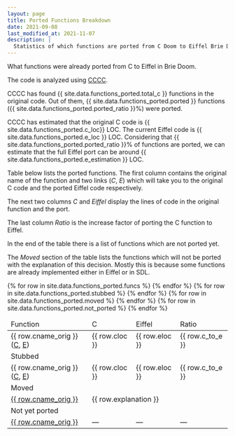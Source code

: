 ```yaml
---
layout: page
title: Ported Functions Breakdown
date: 2021-09-08
last_modified_at: 2021-11-07
description: |
  Statistics of which functions are ported from C Doom to Eiffel Brie Doom
---
```

What functions were already ported from C to Eiffel in Brie Doom.

The code is analyzed using [CCCC](http://sarnold.github.io/cccc/).


CCCC has found {{ site.data.functions_ported.total_c }} functions in the original code.
Out of them, {{ site.data.functions_ported.ported }} functions
({{ site.data.functions_ported.ported_ratio }}%) were ported.

CCCC has estimated that the original C code is
{{ site.data.functions_ported.c_loc}} LOC. The current Eiffel
code is {{ site.data.functions_ported.e_loc }} LOC. Considering
that {{ site.data.functions_ported.ported_ratio }}% of functions
are ported, we can estimate that the full Eiffel port can be around
{{ site.data.functions_ported.e_estimation }} LOC.

Table below lists the ported functions. The first column contains the
original name of the function and two links (_C_, _E_) which will take
you to the original C code and the ported Eiffel code respectively.

The next two columns _C_ and _Eiffel_ display the lines of
code in the original function and the port.

The last column _Ratio_ is the increase factor of porting the C function
to Eiffel.

In the end of the table there is a list of functions which are not ported
yet.

The _Moved_ section of the table lists the functions which will
not be ported with the explanation of this decision. Mostly this
is because some functions are already implemented either in Eiffel
or in SDL.

<table class="w-full">
  <thead>
    <tr class="bg-california-600 text-white font-bold">
      <td class="pl-2">Function</td>
      <td>C</td>
      <td>Eiffel</td>
      <td class="pr-2">Ratio</td>
    </tr>
  </thead>
  {% for row in site.data.functions_ported.funcs %}
    <tr class="bg-california-100 hover:bg-california-200">
      <td class="pl-2">
        {{ row.cname_orig }}
        (<a href="{{
                'https://github.com/id-Software/DOOM/blob/master/linuxdoom-1.10/'
                | append: row.cfile
                | append: '#L'
                | append: row.cline
                  }}">C</a>,
        <a href="{{
                '/documentation/'
                | append: row.cluster
                | append: '.html'
                | append: '#f_'
                | append: row.ename
                | relative_url
                }}">E</a>)
      </td>
      <td>{{ row.cloc }}</td>
      <td>{{ row.eloc }}</td>
      <td class="pr-2">{{ row.c_to_e }}</td>
    </tr>
  {% endfor %}
  <tr class="bg-california-600 text-white font-bold text-center">
    <td colspan="4">Stubbed</td>
  </tr>
  {% for row in site.data.functions_ported.stubbed %}
    <tr class="bg-california-100 hover:bg-california-200">
      <td class="pl-2">
        {{ row.cname_orig }}
        (<a href="{{
                  'https://github.com/id-Software/DOOM/blob/master/linuxdoom-1.10/'
                  | append: row.cfile
                  | append: '#L'
                  | append: row.cline
                  }}">C</a>,
        <a href="{{
                  '/documentation/'
                  | append: row.cluster
                  | append: '.html'
                  | append: '#f_'
                  | append: row.ename
                  | relative_url
                  }}">E</a>)
      </td>
      <td>{{ row.cloc }}</td>
      <td>{{ row.eloc }}</td>
      <td class="pr-2">{{ row.c_to_e }}</td>
    </tr>
  {% endfor %}
  <tr class="bg-california-600 text-white font-bold text-center">
    <td colspan="4">Moved</td>
  </tr>
  {% for row in site.data.functions_ported.moved %}
    <tr class="bg-california-100 hover:bg-california-200">
      <td class="pl-2">
        <a href="{{
                  'https://github.com/id-Software/DOOM/blob/master/linuxdoom-1.10/'
                  | append: row.cfile
                  | append: '#L'
                  | append: row.cline
                  }}">{{ row.cname_orig }}</a>
      </td>
      <td colspan="3">
        {{ row.explanation }}
      </td>
    </tr>
  {% endfor %}
  <tr class="bg-california-600 text-white font-bold text-center">
    <td colspan="4">Not yet ported</td>
  </tr>
  {% for row in site.data.functions_ported.not_ported %}
    <tr class="bg-california-100 hover:bg-california-200">
      <td class="pl-2">
        <a href="{{
                'https://github.com/id-Software/DOOM/blob/master/linuxdoom-1.10/'
                | append: row.cfile
                | append: '#L'
                | append: row.cline
                }}">{{ row.cname_orig }}</a>
      </td>
      <td>—</td>
      <td>—</td>
      <td>—</td>
    </tr>
  {% endfor %}
</table>

